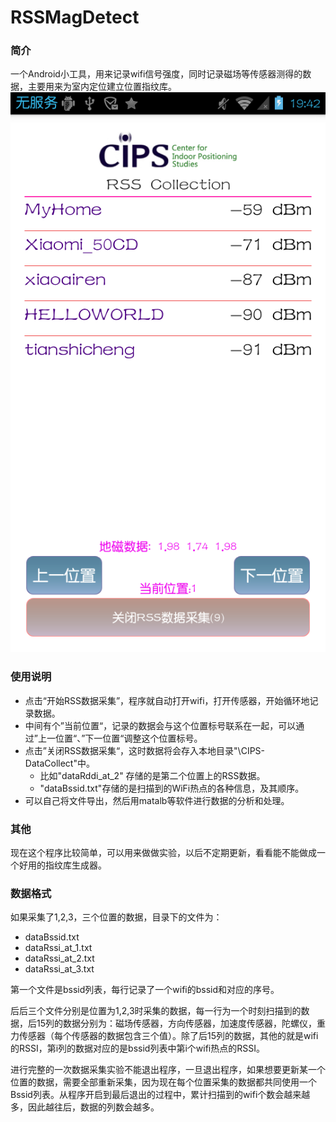 # RSSMagDetect

### 简介
一个Android小工具，用来记录wifi信号强度，同时记录磁场等传感器测得的数据，主要用来为室内定位建立位置指纹库。
![](https://raw.githubusercontent.com/jiangqideng/resources/master/device-2014-12-07-164903.png)

### 使用说明

+ 点击“开始RSS数据采集”，程序就自动打开wifi，打开传感器，开始循环地记录数据。
+ 中间有个”当前位置“，记录的数据会与这个位置标号联系在一起，可以通过”上一位置“、”下一位置“调整这个位置标号。
+ 点击”关闭RSS数据采集“，这时数据将会存入本地目录"\CIPS-DataCollect"中。
	+ 比如"dataRddi\_at\_2" 存储的是第二个位置上的RSS数据。
	+ "dataBssid.txt"存储的是扫描到的WiFi热点的各种信息，及其顺序。
+ 可以自己将文件导出，然后用matalb等软件进行数据的分析和处理。

### 其他

现在这个程序比较简单，可以用来做做实验，以后不定期更新，看看能不能做成一个好用的指纹库生成器。

### 数据格式

如果采集了1,2,3，三个位置的数据，目录下的文件为：

+ dataBssid.txt
+ dataRssi\_at\_1.txt
+ dataRssi\_at\_2.txt
+ dataRssi\_at\_3.txt

第一个文件是bssid列表，每行记录了一个wifi的bssid和对应的序号。

后后三个文件分别是位置为1,2,3时采集的数据，每一行为一个时刻扫描到的数据，后15列的数据分别为：磁场传感器，方向传感器，加速度传感器，陀螺仪，重力传感器（每个传感器的数据包含三个值）。除了后15列的数据，其他的就是wifi的RSSI，第i列的数据对应的是bssid列表中第i个wifi热点的RSSI。

进行完整的一次数据采集实验不能退出程序，一旦退出程序，如果想要更新某一个位置的数据，需要全部重新采集，因为现在每个位置采集的数据都共同使用一个Bssid列表。从程序开启到最后退出的过程中，累计扫描到的wifi个数会越来越多，因此越往后，数据的列数会越多。
